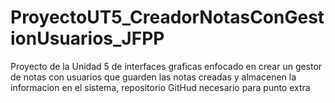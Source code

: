 # ProyectoUT5_CreadorNotasConGestionUsuarios_JFPP
Proyecto de la Unidad 5 de interfaces graficas enfocado en crear un gestor de notas con usuarios que guarden las notas creadas y almacenen la informacion en el sistema, repositorio GitHud necesario para punto extra
